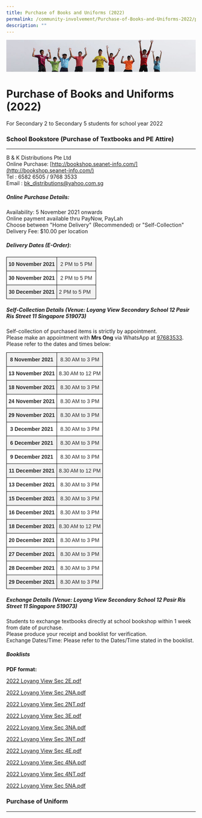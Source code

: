 ```yaml
---
title: Purchase of Books and Uniforms (2022)
permalink: /community-involvement/Purchase-of-Books-and-Uniforms-2022/permalink/
description: ""
---
```

![](/images/Banner.jpg)

Purchase of Books and Uniforms (2022)
=====================================

For Secondary 2 to Secondary 5 students for school year 2022

### School Bookstore (Purchase of Textbooks and PE Attire)
------------------------------------------------------

B & K Distributions Pte Ltd  
Online Purchase: [http://bookshop.seanet-info.com/](http://bookshop.seanet-info.com/)  
Tel : 6582 6505 / 9768 3533  
Email : bk_distributions@yahoo.com.sg


##### Online Purchase Details: 

Availability: 5 November 2021 onwards  
Online payment available thru PayNow, PayLah  
Choose between "Home Delivery" (Recommended) or "Self-Collection"  
Delivery Fee: $10.00 per location


##### Delivery Dates (E-Order):

<style type="text/css">
.tg  {border-collapse:collapse;border-spacing:0;}
.tg td{border-color:black;border-style:solid;border-width:1px;font-family:Arial, sans-serif;font-size:14px;
  overflow:hidden;padding:10px 5px;word-break:normal;}
.tg th{border-color:black;border-style:solid;border-width:1px;font-family:Arial, sans-serif;font-size:14px;
  font-weight:normal;overflow:hidden;padding:10px 5px;word-break:normal;}
.tg .tg-vdkr{background-color:#F2F2F2;color:#282828;font-weight:bold;text-align:center;vertical-align:top}
.tg .tg-j0cj{background-color:#FFF;color:#282828;font-weight:bold;text-align:center;vertical-align:top}
.tg .tg-62gc{background-color:#F2F2F2;color:#282828;text-align:center;vertical-align:middle}
.tg .tg-r2gi{background-color:#FFF;color:#282828;text-align:center;vertical-align:middle}
.tg .tg-8gz8{background-color:#F2F2F2;color:#282828;text-align:center;vertical-align:top}
</style>
<table class="tg">
<thead>
  <tr>
    <th class="tg-vdkr">10 November 2021</th>
    <th class="tg-62gc" colspan="4"><span style="color:#282828;background-color:transparent">2 PM to 5 PM</span></th>
  </tr>
</thead>
<tbody>
  <tr>
    <td class="tg-j0cj">30 November 2021</td>
    <td class="tg-r2gi" colspan="4"><span style="color:#282828;background-color:transparent">2 PM to 5 PM</span></td>
  </tr>
  <tr>
    <td class="tg-vdkr"> 30 December 2021</td>
    <td class="tg-8gz8" colspan="4"><span style="color:#282828;background-color:transparent">2 PM to 5 PM&nbsp;&nbsp;</span></td>
  </tr>
</tbody>
</table>

##### Self-Collection Details (Venue: Loyang View Secondary School 12 Pasir Ris Street 11 Singapore 519073)

Self-collection of purchased items is strictly by appointment.  
Please make an appointment with **Mrs Ong** via WhatsApp at [97683533](http://wa.me/6597683533).  
Please refer to the dates and times below:

<style type="text/css">
.tg  {border-collapse:collapse;border-spacing:0;}
.tg td{border-color:black;border-style:solid;border-width:1px;font-family:Arial, sans-serif;font-size:14px;
  overflow:hidden;padding:10px 5px;word-break:normal;}
.tg th{border-color:black;border-style:solid;border-width:1px;font-family:Arial, sans-serif;font-size:14px;
  font-weight:normal;overflow:hidden;padding:10px 5px;word-break:normal;}
.tg .tg-vdkr{background-color:#F2F2F2;color:#282828;font-weight:bold;text-align:center;vertical-align:top}
.tg .tg-j0cj{background-color:#FFF;color:#282828;font-weight:bold;text-align:center;vertical-align:top}
.tg .tg-62gc{background-color:#F2F2F2;color:#282828;text-align:center;vertical-align:middle}
.tg .tg-r2gi{background-color:#FFF;color:#282828;text-align:center;vertical-align:middle}
</style>
<table class="tg">
<thead>
  <tr>
    <th class="tg-vdkr">8 November 2021</th>
    <th class="tg-62gc" colspan="4"><span style="color:#282828;background-color:transparent">8.30 AM to 3 PM</span></th>
  </tr>
</thead>
<tbody>
  <tr>
    <td class="tg-j0cj">13 November 2021</td>
    <td class="tg-r2gi" colspan="4"><span style="color:#282828;background-color:transparent">8.30 AM to 12 PM</span></td>
  </tr>
  <tr>
    <td class="tg-vdkr">18 November 2021 </td>
    <td class="tg-62gc" colspan="4"><span style="color:#282828;background-color:transparent">8.30 AM to 3 PM</span></td>
  </tr>
  <tr>
    <td class="tg-j0cj">24 November 2021<span style="color:#282828;background-color:transparent"> </span></td>
    <td class="tg-r2gi" colspan="4"><span style="color:#282828;background-color:transparent">    8.30 AM to 3 PM   </span></td>
  </tr>
  <tr>
    <td class="tg-vdkr">29 November 2021</td>
    <td class="tg-62gc" colspan="4"><span style="color:#282828;background-color:transparent">8.30 AM to 3 PM</span></td>
  </tr>
  <tr>
    <td class="tg-j0cj">3 December 2021</td>
    <td class="tg-r2gi" colspan="4"><span style="color:#282828;background-color:transparent">8.30 AM to 3 PM</span></td>
  </tr>
  <tr>
    <td class="tg-vdkr">6 December 2021</td>
    <td class="tg-62gc" colspan="4"><span style="color:#282828;background-color:transparent">8.30 AM to 3 PM</span><br></td>
  </tr>
  <tr>
    <td class="tg-j0cj">9 December 2021</td>
    <td class="tg-r2gi" colspan="4"><span style="color:#282828;background-color:transparent">8.30 AM to 3 PM</span></td>
  </tr>
  <tr>
    <td class="tg-vdkr">11 December 2021</td>
    <td class="tg-62gc" colspan="4"><span style="color:#282828;background-color:transparent">8.30 AM to 12 PM</span></td>
  </tr>
  <tr>
    <td class="tg-j0cj">13 December 2021</td>
    <td class="tg-r2gi" colspan="4"><span style="color:#282828;background-color:transparent">8.30 AM to 3 PM</span></td>
  </tr>
  <tr>
    <td class="tg-vdkr">15 December 2021<span style="color:#282828;background-color:transparent"> </span></td>
    <td class="tg-62gc" colspan="4"><span style="color:#282828;background-color:transparent">8.30 AM to 3 PM</span></td>
  </tr>
  <tr>
    <td class="tg-j0cj">16 December 2021</td>
    <td class="tg-r2gi" colspan="4"><span style="color:#282828;background-color:transparent">8.30 AM to 3 PM</span></td>
  </tr>
  <tr>
    <td class="tg-vdkr">18 December 2021<span style="color:#282828;background-color:transparent"> </span></td>
    <td class="tg-62gc" colspan="4"><span style="color:#282828;background-color:transparent">8.30 AM to 12 PM</span></td>
  </tr>
  <tr>
    <td class="tg-j0cj">20 December 2021<span style="color:#282828;background-color:transparent"> </span></td>
    <td class="tg-r2gi" colspan="4"><span style="color:#282828;background-color:transparent"> 8.30 AM to 3 PM</span><br></td>
  </tr>
  <tr>
    <td class="tg-vdkr">27 December 2021<span style="color:#282828;background-color:transparent"> </span></td>
    <td class="tg-62gc" colspan="4"><span style="color:#282828;background-color:transparent">8.30 AM to 3 PM</span></td>
  </tr>
  <tr>
    <td class="tg-j0cj">28 December 2021<span style="color:#282828;background-color:transparent"> </span></td>
    <td class="tg-r2gi" colspan="4"><span style="color:#282828;background-color:transparent">8.30 AM to 3 PM</span></td>
  </tr>
  <tr>
    <td class="tg-vdkr">29 December 2021<span style="color:#282828;background-color:transparent"> </span></td>
    <td class="tg-62gc" colspan="4"><span style="color:#282828;background-color:transparent">8.30 AM to 3 PM</span></td>
  </tr>
</tbody>
</table>

##### Exchange Details (Venue: Loyang View Secondary School 12 Pasir Ris Street 11 Singapore 519073)

Students to exchange textbooks directly at school bookshop within 1 week from date of purchase.  
Please produce your receipt and booklist for verification.  
Exchange Dates/Time: Please refer to the Dates/Time stated in the booklist.


##### Booklists

**PDF format:**

[2022 Loyang View Sec 2E.pdf](/files/2022%20Loyang%20View%20Sec%202E.pdf)

[2022 Loyang View Sec 2NA.pdf](/files/2022%20Loyang%20View%20Sec%202NA.pdf)

[2022 Loyang View Sec 2NT.pdf](/files/2022%20Loyang%20View%20Sec%202NT.pdf)

[2022 Loyang View Sec 3E.pdf](/files/2022%20Loyang%20View%20Sec%203E.pdf)

[2022 Loyang View Sec 3NA.pdf](/files/2022%20Loyang%20View%20Sec%203NA.pdf)

[2022 Loyang View Sec 3NT.pdf](/files/2022%20Loyang%20View%20Sec%203NT.pdf)

[2022 Loyang View Sec 4E.pdf](/files/2022%20Loyang%20View%20Sec%204E.pdf)

[2022 Loyang View Sec 4NA.pdf](/files/2022%20Loyang%20View%20Sec%204NA.pdf)

[2022 Loyang View Sec 4NT.pdf](/files/2022%20Loyang%20View%20Sec%204NT.pdf)

[2022 Loyang View Sec 5NA.pdf](/files/2022%20Loyang%20View%20Sec%205NA.pdf)


### Purchase of Uniform
-------------------